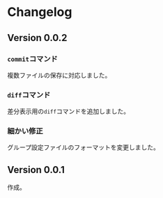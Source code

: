 Changelog
=========

Version 0.0.2
-------------
### `commit`コマンド

複数ファイルの保存に対応しました。

### `diff`コマンド

差分表示用の`diff`コマンドを追加しました。

### 細かい修正

グループ設定ファイルのフォーマットを変更しました。


Version 0.0.1
-------------

作成。
